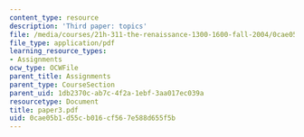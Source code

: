 ```yaml
---
content_type: resource
description: 'Third paper: topics'
file: /media/courses/21h-311-the-renaissance-1300-1600-fall-2004/0cae05b1d55cb016cf567e588d655f5b_paper3.pdf
file_type: application/pdf
learning_resource_types:
- Assignments
ocw_type: OCWFile
parent_title: Assignments
parent_type: CourseSection
parent_uid: 1db2370c-ab7c-4f2a-1ebf-3aa017ec039a
resourcetype: Document
title: paper3.pdf
uid: 0cae05b1-d55c-b016-cf56-7e588d655f5b
---
```

